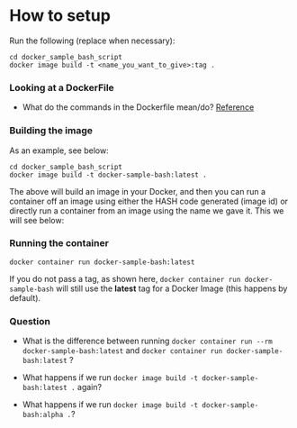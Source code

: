 # How to setup

Run the following (replace when necessary):

```shell
cd docker_sample_bash_script
docker image build -t <name_you_want_to_give>:tag .
```

### Looking at a DockerFile
- What do the commands in the Dockerfile mean/do? [Reference](https://docs.docker.com/reference/dockerfile/#cmd)

### Building the image

As an example, see below:

```shell
cd docker_sample_bash_script
docker image build -t docker-sample-bash:latest .
```

The above will build an image in your Docker, and then you can run a container off an image using either the HASH code generated (image id) or directly run a container from an image using the name we gave it. This we will see below:

### Running the container

```shell
docker container run docker-sample-bash:latest
```

If you do not pass a tag, as shown here, `docker container run docker-sample-bash` will still use the **latest** tag for a Docker Image (this happens by default).

### Question
- What is the difference between running `docker container run --rm docker-sample-bash:latest` and `docker container run docker-sample-bash:latest` ?

- What happens if we run `docker image build -t docker-sample-bash:latest .` again?
- What happens if we run `docker image build -t docker-sample-bash:alpha .`?
